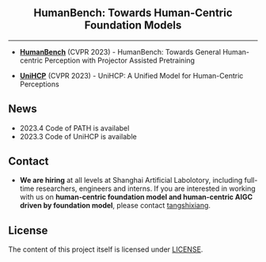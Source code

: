 <div align="center">

<h2>HumanBench: Towards Human-Centric Foundation Models</h2>


</div>

---


- [**HumanBench**](PATH) (CVPR 2023) - HumanBench: Towards General Human-centric Perception with Projector Assisted Pretraining

- [**UniHCP**](UniHCP) (CVPR 2023) - UniHCP: A Unified Model for Human-Centric Perceptions


## News
- 2023.4 Code of PATH is availabel
- 2023.3 Code of UniHCP is available

## Contact
- **We are hiring** at all levels at Shanghai Artificial Labolotory, including full-time researchers, engineers and interns. 
If you are interested in working with us on **human-centric foundation model and human-centric AIGC driven by foundation model**, please contact [tangshixiang](`tangshixiang2016@gmail.com`).



## License

The content of this project itself is licensed under [LICENSE](LICENSE).

